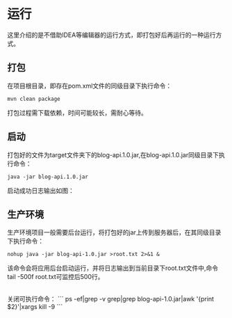 # 运行

这里介绍的是不借助IDEA等编辑器的运行方式，即打包好后再运行的一种运行方式。

## 打包

在项目根目录，即存在pom.xml文件的同级目录下执行命令：
```
mvn clean package
```
打包过程需下载依赖，时间可能较长，需耐心等待。

## 启动
打包好的文件为target文件夹下的blog-api.1.0.jar,在blog-api.1.0.jar同级目录下执行命令：
```
java -jar blog-api.1.0.jar
```
启动成功日志输出如图：

## 生产环境

生产环境项目一般需要后台运行，将打包好的jar上传到服务器后，在其同级目录下执行命令：

```
nohup java -jar blog-api-1.0.jar >root.txt 2>&1 &
```
该命令会将应用后台启动运行，并将日志输出到当前目录下root.txt文件中,命令tail -500f root.txt可监控后500行。

<br>
关闭可执行命令：
```
ps -ef|grep -v grep|grep blog-api-1.0.jar|awk '{print $2}'|xargs kill -9
```